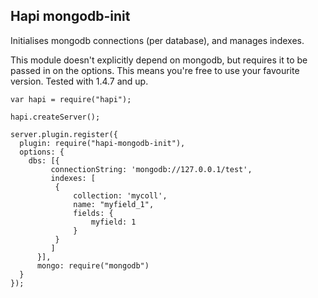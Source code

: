 Hapi mongodb-init
---

Initialises mongodb connections (per database), and manages indexes.

This module doesn't explicitly depend on mongodb, but requires it to be passed in on the options. This means you're free to use your favourite version. Tested with 1.4.7 and up.

```
var hapi = require("hapi");

hapi.createServer();

server.plugin.register({
  plugin: require("hapi-mongodb-init"),
  options: {
    dbs: [{
         connectionString: 'mongodb://127.0.0.1/test',
         indexes: [
          {
              collection: 'mycoll',
              name: "myfield_1",
              fields: {
                  myfield: 1
              }
          }
         ]
      }],
      mongo: require("mongodb")
  }
});

```
